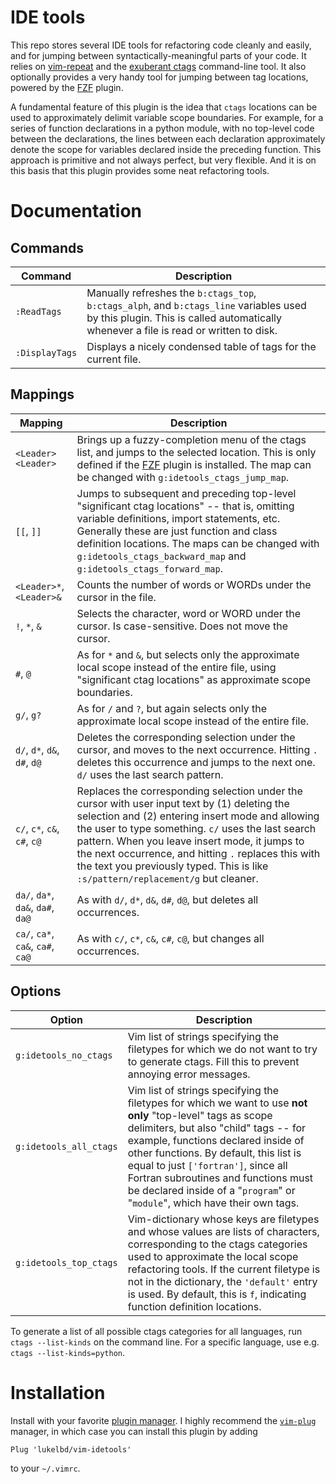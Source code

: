 # IDE tools
This repo stores several IDE tools for refactoring code cleanly and easily, and for jumping between syntactically-meaningful parts of your code.  It relies on [vim-repeat](https://github.com/tpope/vim-repeat) and the [exuberant ctags](http://ctags.sourceforge.net/) command-line tool. It also optionally provides a very handy tool for jumping between tag locations, powered by the [FZF](https://github.com/junegunn/fzf) plugin.

A fundamental feature of this plugin is the idea that `ctags` locations can be used to approximately delimit variable scope boundaries.  For example, for a series of function declarations in a python module, with no top-level code between the declarations, the lines between each declaration approximately denote the scope for variables declared inside the preceding function.  This approach is primitive and not always perfect, but very flexible.  And it is on this basis that this plugin provides some neat refactoring tools.

# Documentation

## Commands

| Command | Description |
| ---- | ---- |
| `:ReadTags` | Manually refreshes the `b:ctags_top`, `b:ctags_alph`, and `b:ctags_line` variables used by this plugin. This is called automatically whenever a file is read or written to disk. |
| `:DisplayTags` |  Displays a nicely condensed table of tags for the current file. |

## Mappings

| Mapping | Description |
| ---- | ---- |
| `<Leader><Leader>` | Brings up a fuzzy-completion menu of the ctags list, and jumps to the selected location. This is only defined if the [FZF](https://github.com/junegunn/fzf) plugin is installed. The map can be changed with `g:idetools_ctags_jump_map`. |
| `[[`, `]]` | Jumps to subsequent and preceding top-level "significant ctag locations" -- that is, omitting variable definitions, import statements, etc. Generally these are just function and class definition locations. The maps can be changed with `g:idetools_ctags_backward_map` and `g:idetools_ctags_forward_map`. |
| `<Leader>*`, `<Leader>&` | Counts the number of words or WORDs under the cursor in the file. |
| `!`, `*`, `&` | Selects the character, word or WORD under the cursor. Is case-sensitive. Does not move the cursor. |
| `#`, `@` | As for `*` and `&`, but selects only the approximate local scope instead of the entire file, using "significant ctag locations" as approximate scope boundaries.
| `g/`, `g?` | As for `/` and `?`, but again selects only the approximate local scope instead of the entire file.
| `d/`, `d*`, `d&`, `d#`, `d@` | Deletes the corresponding selection under the cursor, and moves to the next occurrence.  Hitting `.` deletes this occurrence and jumps to the next one. `d/` uses the last search pattern.
| `c/`, `c*`, `c&`, `c#`, `c@` | Replaces the corresponding selection under the cursor with user input text by (1) deleting the selection and (2) entering insert mode and allowing the user to type something. `c/` uses the last search pattern. When you leave insert mode, it jumps to the next occurrence, and hitting `.` replaces this with the text you previously typed. This is like `:s/pattern/replacement/g` but cleaner.
| `da/`, `da*`, `da&`, `da#`, `da@` | As with `d/`, `d*`, `d&`, `d#`, `d@`, but deletes all occurrences.
| `ca/`, `ca*`, `ca&`, `ca#`, `ca@` | As with `c/`, `c*`, `c&`, `c#`, `c@`, but changes all occurrences.

## Options

| Option | Description |
| ---- | ---- |
| `g:idetools_no_ctags` | Vim list of strings specifying the filetypes for which we do not want to try to generate ctags. Fill this to prevent annoying error messages. |
| `g:idetools_all_ctags` | Vim list of strings specifying the filetypes for which we want to use **not only** "top-level" tags as scope delimiters, but also "child" tags -- for example, functions declared inside of other functions. By default, this list is equal to just `['fortran']`, since all Fortran subroutines and functions must be declared inside of a "`program`" or "`module`", which have their own tags. |
| `g:idetools_top_ctags` | Vim-dictionary whose keys are filetypes and whose values are lists of characters, corresponding to the ctags categories used to approximate the local scope refactoring tools.  If the current filetype is not in the dictionary, the `'default'` entry is used. By default, this is `f`, indicating function definition locations. |

To generate a list of all possible ctags categories for all languages, run `ctags --list-kinds` on the command line. For a specific language, use e.g. `ctags --list-kinds=python`.

# Installation
Install with your favorite [plugin manager](https://vi.stackexchange.com/questions/388/what-is-the-difference-between-the-vim-plugin-managers).
I highly recommend the [`vim-plug`](https://github.com/junegunn/vim-plug) manager,
in which case you can install this plugin by adding
```
Plug 'lukelbd/vim-idetools'
```
to your `~/.vimrc`.

